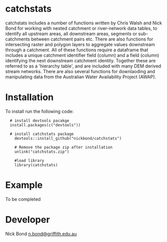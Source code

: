 <!-- README.md is generated from README.Rmd. Please edit that file -->
catchstats
==========

catchstats includes a number of functions written by Chris Walsh and Nick Bond for working with nested catchment or river-network data tables, to identify all upstream areas, all downstream areas, segments or sub-catchments between catchment pairs etc. There are also functions for intersecting raster and polygon layers to aggregate values downstream through a catchment. All of these functions require a dataframe that includes a unique catchment identifier field (column) and a field (column) identifying the next downstream catchment identity. Together these are referred to as a 'hierarchy table', and are included with many DEM derived stream networks. There are also several functions for downlaoding and manipulating data from the Australian Water Availability Project (AWAP).

Installation
============

To install run the following code:

      # install devtools pacakge
      install.packages(c("devtools"))

      # install catchstats package
        devtools::install_github("nickbond/catchstats")

        # Remove the package zip after installation
        unlink("catchstats.zip")
        
        #load library
        library(catchstats)

Example
=======

To be completed

<!--  The code below produces the following plot for Cooper Creek, a highly ephemeral river in western Queensland, Australia. The function uses geom_raster() from the ggplot2 package. Addtional options are available (see ?ctf_heatmap for details). -->
<!-- ``` -->
<!--  library(hydrostats) -->
<!--  library(hydroplots) -->
<!--  data(Cooper) -->
<!--  ctf_heatmap(Cooper) -->
<!-- ```  -->
<!-- ![Alt tag](https://github.com/nickbond/hydroplots/raw/master/ctf_heatmap.png "CTF Heatmap") -->
Developer
=========

Nick Bond <n.bond@griffith.edu.au>

